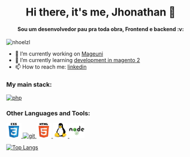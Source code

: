 
<h1 align="center">Hi there, it's me, Jhonathan 👋</h1> 
<h4 align="center">Sou um desenvolvedor pau pra toda obra, Frontend e backend :v:</h4>
<p align="left">
  <img src="https://komarev.com/ghpvc/?username=jhonathan&color=5E33FF&style=plastic" alt="nhoelzl"/>
</p>

- 🔭 I’m currently working on [Mageuni](https://www.mageuni.com/)
- 🌱 I’m currently learning [development in magento 2](https://github.com/jhonathan93/Magento2)
- 📫 How to reach me: [linkedin](https://www.linkedin.com/in/jhonathan-silva-367541171/)

<p align="left"> 
  <h3 align="left">My main stack:</h3>
  <a href="https://www.php.net/" target="_blank"> 
    <img src="https://raw.githubusercontent.com/jmnote/z-icons/master/svg/php.svg" alt="php" width="40" height="40"/> 
  </a>
</p>
<p align="left">
    <h3 align="left">Other Languages and Tools:</h3>
    <a href="https://www.w3schools.com/css/" target="_blank"> 
      <img src="https://raw.githubusercontent.com/devicons/devicon/master/icons/css3/css3-original-wordmark.svg" alt="css3" width="40" height="40"/> 
    </a> 
    <a href="https://git-scm.com/" target="_blank"> 
      <img src="https://www.vectorlogo.zone/logos/git-scm/git-scm-icon.svg" alt="git" width="40" height="40"/> 
    </a> 
    <a href="https://www.w3.org/html/" target="_blank"> 
      <img src="https://raw.githubusercontent.com/devicons/devicon/master/icons/html5/html5-original-wordmark.svg" alt="html5" width="40" height="40"/> 
    </a> 
    <a href="https://www.linux.org/" target="_blank"> 
      <img src="https://raw.githubusercontent.com/devicons/devicon/master/icons/linux/linux-original.svg" alt="linux" width="40" height="40"/> 
    </a> 
    <a href="https://nodejs.org" target="_blank"> 
      <img src="https://raw.githubusercontent.com/devicons/devicon/master/icons/nodejs/nodejs-original-wordmark.svg" alt="nodejs" width="40" height="40"/> 
    </a> 
</p>

[![Top Langs](https://github-readme-stats.vercel.app/api/top-langs/?username=jhonathan93&layout=compact&theme=radical)](https://github.com/anuraghazra/github-readme-stats)
